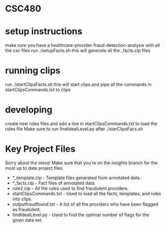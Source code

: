 # CSC480

# setup instructions
make sure you have a healthcare-provider-fraud-detection-analysis with all the csv files
run ./setupFacts.sh this will generate all the _facts.clp files

# running clips
run ./startClipsFacts.sh this will start clips and pipe all the commands in startClipsCommands.txt to clips

# developing
create new rules files and add a line in startClipsCommands.txt to load the rules file
Make sure to run findIdealLevel.py after ./starClipsFacs.sh

# Key Project Files
Sorry about the mess! Make sure that you're on the *insights* branch for the most up to date project files.
* *_template.clp - Template files generated from annotated data.
* *_facts.clp - Fact files of annotated data.
* rule2.clp - All the rules used to find fraudulent providers.
* startClipsCommands.txt - Used to load all the facts, templates, and rules into clips.
* outputfraudfound.txt - A list of all the providers who have been flagged as fraudulent.
* findIdealLevel.py - Used to find the optimal number of flags for the given data set.
